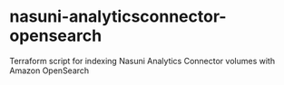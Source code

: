 # nasuni-analyticsconnector-opensearch
Terraform script for indexing Nasuni Analytics Connector volumes with Amazon OpenSearch
